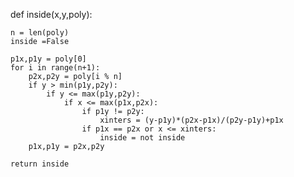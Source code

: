 def inside(x,y,poly):

    n = len(poly)
    inside =False

    p1x,p1y = poly[0]
    for i in range(n+1):
        p2x,p2y = poly[i % n]
        if y > min(p1y,p2y):
            if y <= max(p1y,p2y):
                if x <= max(p1x,p2x):
                    if p1y != p2y:
                        xinters = (y-p1y)*(p2x-p1x)/(p2y-p1y)+p1x
                    if p1x == p2x or x <= xinters:
                        inside = not inside
        p1x,p1y = p2x,p2y

    return inside
